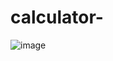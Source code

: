 # calculator-



![image](https://github.com/user-attachments/assets/cd0b7ffd-8ce8-495b-8097-50fe22a2f05c)
